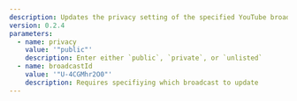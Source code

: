 ```yaml
---
description: Updates the privacy setting of the specified YouTube broadcast
version: 0.2.4
parameters:
  - name: privacy
    value: '"public"'
    description: Enter either `public`, `private`, or `unlisted`
  - name: broadcastId
    value: '"U-4CGMhr2O0"'
    description: Requires specifiying which broadcast to update
---
```

